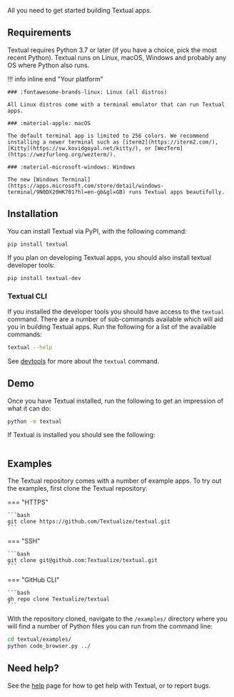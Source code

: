 All you need to get started building Textual apps.

## Requirements

Textual requires Python 3.7 or later (if you have a choice, pick the most recent Python). Textual runs on Linux, macOS, Windows and probably any OS where Python also runs.

!!! info inline end "Your platform"

    ### :fontawesome-brands-linux: Linux (all distros)

    All Linux distros come with a terminal emulator that can run Textual apps.

    ### :material-apple: macOS

    The default terminal app is limited to 256 colors. We recommend installing a newer terminal such as [iterm2](https://iterm2.com/), [Kitty](https://sw.kovidgoyal.net/kitty/), or [WezTerm](https://wezfurlong.org/wezterm/).

    ### :material-microsoft-windows: Windows

    The new [Windows Terminal](https://apps.microsoft.com/store/detail/windows-terminal/9N0DX20HK701?hl=en-gb&gl=GB) runs Textual apps beautifully.

## Installation

You can install Textual via PyPI, with the following command:

```
pip install textual
```

If you plan on developing Textual apps, you should also install textual developer tools:

```
pip install textual-dev
```

### Textual CLI

If you installed the developer tools you should have access to the `textual` command. There are a number of sub-commands available which will aid you in building Textual apps. Run the following for a list of the available commands:

```bash
textual --help
```

See [devtools](guide/devtools.md) for more about the `textual` command.

## Demo

Once you have Textual installed, run the following to get an impression of what it can do:

```bash
python -m textual
```

If Textual is installed you should see the following:

```{.textual path="src/textual/demo.py" columns="127" lines="53" press="enter,tab,w,i,l,l"}
```

## Examples


The Textual repository comes with a number of example apps. To try out the examples, first clone the Textual repository:

=== "HTTPS"

    ```bash
    git clone https://github.com/Textualize/textual.git
    ```

=== "SSH"

    ```bash
    git clone git@github.com:Textualize/textual.git
    ```

=== "GitHub CLI"

    ```bash
    gh repo clone Textualize/textual
    ```


With the repository cloned, navigate to the `/examples/` directory where you will find a number of Python files you can run from the command line:

```bash
cd textual/examples/
python code_browser.py ../
```




## Need help?

See the [help](./help.md) page for how to get help with Textual, or to report bugs.
